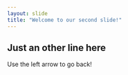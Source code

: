 ```yaml
---
layout: slide
title: "Welcome to our second slide!"
---
```

## Just an other line here
Use the left arrow to go back!
